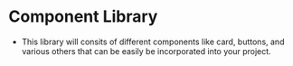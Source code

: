 # Component Library

- This library will consits of different components like card, buttons, and various others that can be easily be incorporated into your project. 
